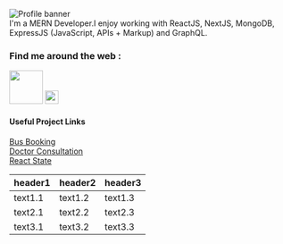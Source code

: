 <a><img src="https://i.postimg.cc/SK0Gxmfk/Github-Profile-Img.jpg" alt="Profile banner"></a>
<br>
I'm a MERN Developer.I enjoy working with ReactJS, NextJS, MongoDB, ExpressJS (JavaScript, APIs + Markup) and GraphQL.

### Find me around the web :
<a href="https://sujitkhandagale.in"><img src="https://i.postimg.cc/YqK2kbDJ/1667220184logo.png" width="60"></a> <a href="https://instagram.com/code_sujit"><img src="https://cdn.cdnlogo.com/logos/i/92/instagram.svg" width="24"></a>

#### Useful Project Links
<a target="_blank" href= "https://link.sujitkhandagale.in/3wuST">Bus Booking<a> <br>
<a target="_blank" href= "https://link.sujitkhandagale.in/j9ddU">Doctor Consultation<a> <br>
  <a target="_blank" href= "https://link.sujitkhandagale.in/VCjg1">React State<a>

<table>
  <thead>
    <tr>
      <th>header1</th>
      <th>header2</th>
      <th>header3</th>
    </tr>
   </thead>
   <tbody>
     <tr>
       <td>text1.1</td>
       <td>text1.2</td>
       <td>text1.3</td>
     </tr>
     <tr>
       <td>text2.1</td>
       <td>text2.2</td>
       <td>text2.3</td>
     </tr>
     <tr>
       <td>text3.1</td>
       <td>text3.2</td>
       <td>text3.3</td>
     </tr>
     <tr>
     </tr>
  </tbody>
</table>
